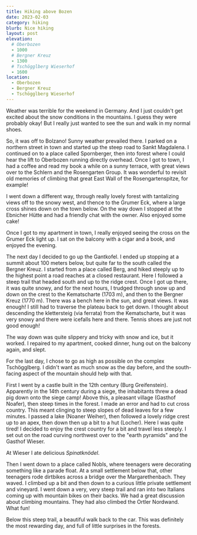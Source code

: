 ```yaml
---
title: Hiking above Bozen
date: 2023-02-03
category: hiking
blurb: Nice hiking
layout: post
elevation:
  # Oberbozen
  - 1000
  # Bergner Kreuz
  - 1300
  # Tschögglberg Wieserhof
  - 1600
location:
  - Oberbozen
  - Bergner Kreuz
  - Tschögglberg Wieserhof
---
```


Weather was terrible for the weekend in Germany. And I just couldn't get excited
about the snow conditions in the mountains. I guess they were probably okay!
But I really just wanted to see the sun and walk in my normal shoes.

So, it was off to Bolzano! Sunny weather prevailed there. I parked on a northern
street in town and started up the steep road to Sankt Magdalena. I continued
on to a place called Spornberger, then into forest where I could hear the lift
to Oberbozen running directly overhead. Once I got to town, I had a coffee
and read my book a while on a sunny terrace, with great views over to the
Schlern and the Rosengarten Group. It was wonderful to revisit old memories
of climbing that great East Wall of the Rosengartenspitze, for example!

I went down a different way, through really lovely forest with tantalizing views
off to the snowy west, and thence to the Grumer Eck, where a large cross
shines down on the town below. On the way down I stopped at the Ebnicher
Hütte and had a friendly chat with the owner. Also enjoyed some cake!

Once I got to my apartment in town, I really enjoyed seeing the cross on the
Grumer Eck light up. I sat on the balcony with a cigar and a book, and enjoyed
the evening.

The next day I decided to go up the Gantkofel. I ended up stopping at a
summit about 100 meters below, but quite far to the south called the Bergner Kreuz.
I started from a place called Berg, and hiked steeply up to the highest point
a road reaches at a closed restaurant. Here I followed a steep trail that
headed south and up to the ridge crest. Once I got up there, it was quite
snowy, and for the next hours, I trudged through snow up and down on the
crest to the Kematscharte (1703 m), and then to the Bergner Kreuz (1770 m).
There was a bench here in the sun, and great views. It was enough! I still had
to traverse the plateau back to get down. I thought about descending the
klettersteig (via ferrata) from the Kematscharte, but it was very snowy and
there were icefalls here and there. Tennis shoes are just not good enough!

The way down was quite slippery and tricky with snow and ice, but it worked.
I repaired to my apartment, cooked dinner, hung out on the balcony again, and
slept.

For the last day, I chose to go as high as possible on the complex Tschögglberg.
I didn't want as much snow as the day before, and the south-facing aspect of
the mountain should help with that.

First I went by a castle built in the 12th century (Burg Greifenstein). Apparently in the 14th
century during a siege, the inhabitants threw a dead pig down onto the siege
camp! Above this, a pleasant village (Gasthof Noafer), then steep times in the forest. I made
an error and had to cut cross country. This meant clinging to steep slopes of
dead leaves for a few minutes. I passed a lake (Noaner Weiher), then followed a lovely ridge crest
up to an apex, then down then up a bit to a hut (Locher). Here I was quite tired!
I decided to enjoy the crest country for a bit and travel less steeply. I set out
on the road curving northwest over to the "earth pyramids" and the Gasthof Wieser.

At Wieser I ate delicious *Spinatknödel*.

Then I went down to a place called Nobls, where teenagers were decorating something
like a parade float. At a small settlement below that, other teenagers rode
dirtbikes across a bridge over the Margarethenbach. They waved. I climbed
up a bit and then down to a curious little private settlement and vineyard.
I went down a very, very steep trail and ran into two Italians coming up with
mountain bikes on their backs. We had a great discussion about climbing
mountains. They had also climbed the Ortler Nordwand. What fun!

Below this steep trail, a beautiful walk back to the car. This was definitely
the most rewarding day, and full of little surprises in the forests.

